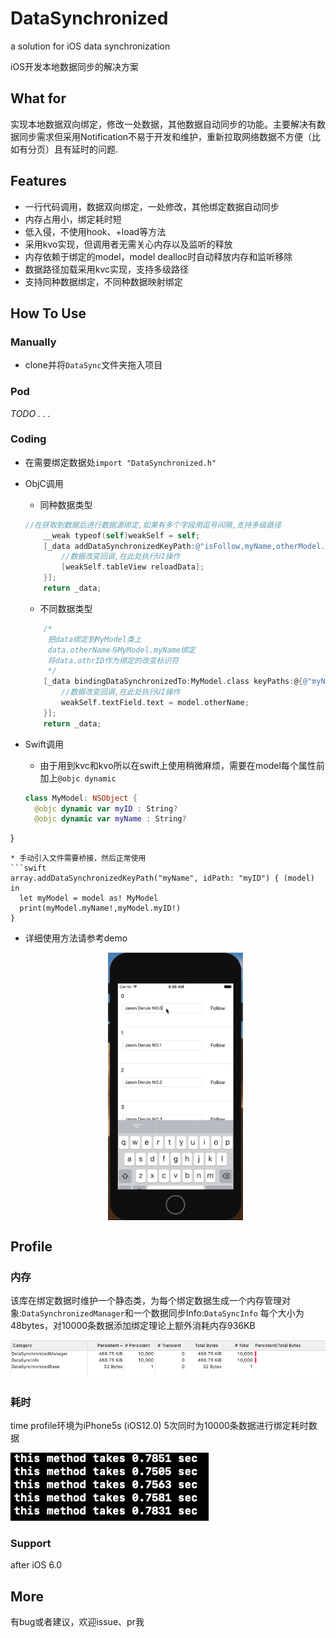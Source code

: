 

# DataSynchronized

a solution for iOS data synchronization

iOS开发本地数据同步的解决方案

## What for

实现本地数据双向绑定，修改一处数据，其他数据自动同步的功能。主要解决有数据同步需求但采用Notification不易于开发和维护，重新拉取网络数据不方便（比如有分页）且有延时的问题.

## Features

* 一行代码调用，数据双向绑定，一处修改，其他绑定数据自动同步
* 内存占用小，绑定耗时短
* 低入侵，不使用hook、+load等方法
* 采用kvo实现，但调用者无需关心内存以及监听的释放
* 内存依赖于绑定的model，model dealloc时自动释放内存和监听移除
* 数据路径加载采用kvc实现，支持多级路径
* 支持同种数据绑定，不同种数据映射绑定

## How To Use

### Manually

* clone并将```DataSync```文件夹拖入项目

### Pod

*TODO . . .*

### Coding

* 在需要绑定数据处```import "DataSynchronized.h"```

* ObjC调用
  * 同种数据类型

  ```objective-c
  //在获取到数据后进行数据源绑定,如果有多个字段用逗号间隔,支持多级路径
      __weak typeof(self)weakSelf = self;
      [_data addDataSynchronizedKeyPath:@"isFollow,myName,otherModel.otherName" IDPath:@"myID" onChange:^(MyModel *  _Nonnull model) {
          //数据改变回调,在此处执行UI操作
          [weakSelf.tableView reloadData];
      }];
      return _data;
  ```
    * 不同数据类型

  ```objective-c
      /*
       把data绑定到MyModel类上
       data.otherName与MyModel.myName绑定
       将data.othrID作为绑定的改变标识符
       */
      [_data bindingDataSynchronizedTo:MyModel.class keyPaths:@{@"myName":@"otherName"} IDPath:@"otherID" onChange:^(OtherModel * _Nonnull model) {
          //数据改变回调,在此处执行UI操作
          weakSelf.textField.text = model.otherName;
      }];
      return _data;
  ```
  
* Swift调用
  
  * 由于用到kvc和kvo所以在swift上使用稍微麻烦，需要在model每个属性前加上```@objc dynamic```
  ```swift
  class MyModel: NSObject {
    @objc dynamic var myID : String?
    @objc dynamic var myName : String?
}
  ```
  * 手动引入文件需要桥接，然后正常使用
  ```swift
  array.addDataSynchronizedKeyPath("myName", idPath: "myID") { (model) in
    let myModel = model as! MyModel
    print(myModel.myName!,myModel.myID!)
  }
  ```
* 详细使用方法请参考demo
  
  <div  align="center">    
  <img src="DocAssets/dataSyncGif.gif" width = "45%" height = "45%" alt="DataSyncGif" align=center />
  </div>

## Profile
### 内存

该库在绑定数据时维护一个静态类，为每个绑定数据生成一个内存管理对象:```DataSynchronizedManager```和一个数据同步Info:```DataSyncInfo``` 每个大小为48bytes，对10000条数据添加绑定理论上额外消耗内存936KB

![memory_profile](DocAssets/memoryProfile.png)

### 耗时

time profile环境为iPhone5s (iOS12.0)
5次同时为10000条数据进行绑定耗时数据

![time_profile](DocAssets/timeProfile.png)

### Support

after iOS 6.0

## More

有bug或者建议，欢迎issue、pr我


